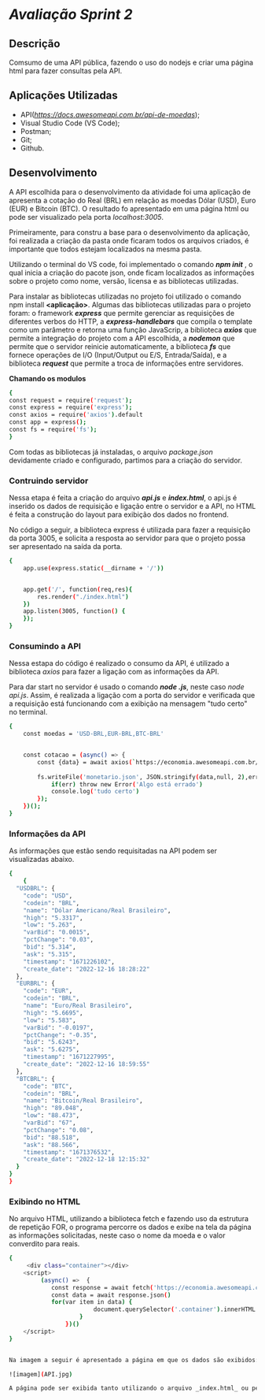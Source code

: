 # _Avaliação Sprint 2_

## Descrição

Comsumo de uma API pública, fazendo o uso do nodejs e criar uma página html para fazer consultas pela API.

## Aplicações Utilizadas

- API(_https://docs.awesomeapi.com.br/api-de-moedas_);
- Visual Studio Code (VS Code);
- Postman;
- Git;
- Github.

## Desenvolvimento

A API escolhida para o desenvolvimento da atividade foi uma aplicação de apresenta a cotação do Real (BRL) em relação as moedas Dólar (USD), Euro (EUR) e Bitcoin (BTC). O resultado fo apresentado em uma página html ou pode ser visualizado pela porta _localhost:3005_.

Primeiramente, para constru a base para o desenvolvimento da aplicação, foi realizada a criação da pasta onde ficaram todos os arquivos criados, é importante que todos estejam localizados na mesma pasta. 

Utilizando o terminal do VS code, foi implementado o comando **_npm init_** , o qual inicia a criação do pacote json, onde ficam localizados as informações sobre o projeto como nome, versão, licensa e as bibliotecas utilizadas. 

Para instalar as bibliotecas utilizadas no projeto foi utilizado o comando npm install **<aplicação>**.
Algumas das bibliotecas utilizadas para o projeto foram: o framework **_express_** que permite gerenciar as requisições de diferentes verbos do HTTP, a **_express-handlebars_** que compila o template como um parâmetro e retorna uma função JavaScrip, a biblioteca **_axios_** que permite a integração do projeto com a API escolhida, a **_nodemon_** que permite que o servidor reinicie automaticamente, a biblioteca **_fs_** que fornece operações de I/O (Input/Output ou E/S, Entrada/Saída), e a biblioteca **_request_** que permite a troca de informações entre servidores.

**Chamando os modulos**
```sh
{
const request = require('request');
const express = require('express');
const axios = require('axios').default
const app = express();
const fs = require('fs');
}
```

Com todas as bibliotecas já instaladas, o arquivo _package.json_ devidamente criado e configurado, partimos para a criação do servidor.

### Contruindo servidor

Nessa etapa é feita a criação do arquivo **_api.js_** e **_index.html_**, o api.js é inserido os dados de requisição e ligação entre o servidor e a API, no HTML é feita a construção do layout para exibição dos dados no frontend.

No código a seguir, a biblioteca express é utilizada para fazer a requisição da porta 3005, e solicita a resposta ao servidor para que o projeto possa ser apresentado na saída da porta.

```sh
{
    app.use(express.static(__dirname + '/'))


    app.get('/', function(req,res){
        res.render("./index.html")
    })
    app.listen(3005, function() {
    });
}
```

### Consumindo a API

Nessa estapa do código é realizado o consumo da API, é utilizado a biblioteca _axios_ para fazer a ligação com as informações da API.

Para dar start no servidor é usado o comando **_node <arquivo>.js_**, neste caso _node api.js_. Assim, é realizada a ligação com a porta do servidor e verificada que a requisição está funcionando com a exibição na mensagem "tudo certo" no terminal.

```sh
{
    const moedas = 'USD-BRL,EUR-BRL,BTC-BRL'


    const cotacao = (async() => {
        const {data} = await axios(`https://economia.awesomeapi.com.br/last/${moedas}`)
        
        fs.writeFile('monetario.json', JSON.stringify(data,null, 2),err => {
            if(err) throw new Error('Algo está errado')
            console.log('tudo certo')
        });
    })();
}
```

### Informações da API 

As informações que estão sendo requisitadas na API podem ser visualizadas abaixo.

```sh
{
    {
  "USDBRL": {
    "code": "USD",
    "codein": "BRL",
    "name": "Dólar Americano/Real Brasileiro",
    "high": "5.3317",
    "low": "5.263",
    "varBid": "0.0015",
    "pctChange": "0.03",
    "bid": "5.314",
    "ask": "5.315",
    "timestamp": "1671226102",
    "create_date": "2022-12-16 18:28:22"
  },
  "EURBRL": {
    "code": "EUR",
    "codein": "BRL",
    "name": "Euro/Real Brasileiro",
    "high": "5.6695",
    "low": "5.583",
    "varBid": "-0.0197",
    "pctChange": "-0.35",
    "bid": "5.6243",
    "ask": "5.6275",
    "timestamp": "1671227995",
    "create_date": "2022-12-16 18:59:55"
  },
  "BTCBRL": {
    "code": "BTC",
    "codein": "BRL",
    "name": "Bitcoin/Real Brasileiro",
    "high": "89.048",
    "low": "88.473",
    "varBid": "67",
    "pctChange": "0.08",
    "bid": "88.518",
    "ask": "88.566",
    "timestamp": "1671376532",
    "create_date": "2022-12-18 12:15:32"
  }
}
}
```

### Exibindo no HTML

No arquivo HTML, utilizando a biblioteca fetch e fazendo uso da estrutura de repetição FOR, o programa percorre os dados e exibe na tela da página as informações solicitadas, neste caso o nome da moeda e o valor converdito para reais.

```sh
{
     <div class="container"></div>
    <script>
         (async() =>  {
            const response = await fetch('https://economia.awesomeapi.com.br/last/USD-BRL,EUR-BRL,BTC-BRL')
            const data = await response.json()
            for(var item in data) {
                        document.querySelector('.container').innerHTML += (`<h3>${data[item].name} </h3>` +`<p>${data[item].code}1,00 -   ${data[item].codein}${data[item].ask} </p>` + `<hr/>` )
                    }
                })()
    </script>
}


Na imagem a seguir é apresentado a página em que os dados são exibidos:

![imagem](API.jpg)

A página pode ser exibida tanto utilizando o arquivo _index.html_ ou pelo endereço _localhost:3005_